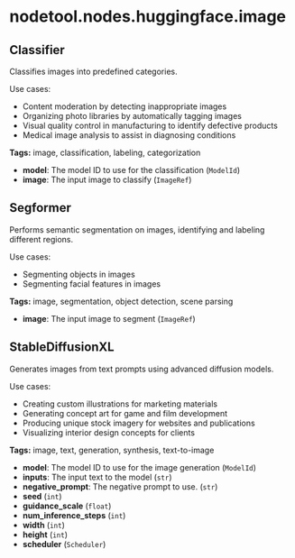 # nodetool.nodes.huggingface.image

## Classifier

Classifies images into predefined categories.

Use cases:
- Content moderation by detecting inappropriate images
- Organizing photo libraries by automatically tagging images
- Visual quality control in manufacturing to identify defective products
- Medical image analysis to assist in diagnosing conditions

**Tags:** image, classification, labeling, categorization

- **model**: The model ID to use for the classification (`ModelId`)
- **image**: The input image to classify (`ImageRef`)

## Segformer

Performs semantic segmentation on images, identifying and labeling different regions.

Use cases:
- Segmenting objects in images
- Segmenting facial features in images

**Tags:** image, segmentation, object detection, scene parsing

- **image**: The input image to segment (`ImageRef`)

## StableDiffusionXL

Generates images from text prompts using advanced diffusion models.

Use cases:
- Creating custom illustrations for marketing materials
- Generating concept art for game and film development
- Producing unique stock imagery for websites and publications
- Visualizing interior design concepts for clients

**Tags:** image, text, generation, synthesis, text-to-image

- **model**: The model ID to use for the image generation (`ModelId`)
- **inputs**: The input text to the model (`str`)
- **negative_prompt**: The negative prompt to use. (`str`)
- **seed** (`int`)
- **guidance_scale** (`float`)
- **num_inference_steps** (`int`)
- **width** (`int`)
- **height** (`int`)
- **scheduler** (`Scheduler`)

